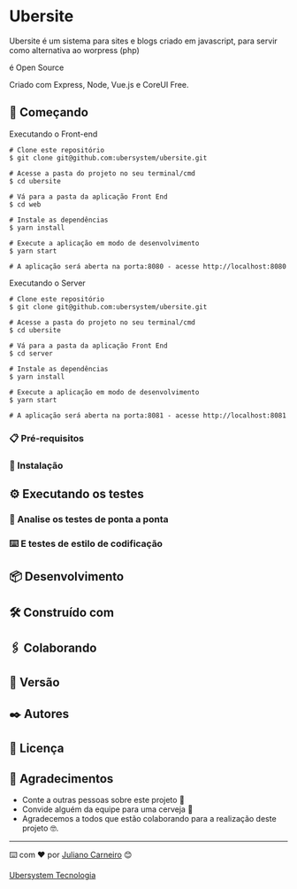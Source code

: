 # Ubersite

Ubersite é um sistema para sites e blogs criado em javascript, para servir como alternativa ao worpress (php)

é Open Source

Criado com Express, Node, Vue.js e CoreUI Free.

## 🚀 Começando

Executando o Front-end

```
# Clone este repositório
$ git clone git@github.com:ubersystem/ubersite.git

# Acesse a pasta do projeto no seu terminal/cmd
$ cd ubersite

# Vá para a pasta da aplicação Front End
$ cd web

# Instale as dependências
$ yarn install

# Execute a aplicação em modo de desenvolvimento
$ yarn start

# A aplicação será aberta na porta:8080 - acesse http://localhost:8080
```

Executando o Server

```
# Clone este repositório
$ git clone git@github.com:ubersystem/ubersite.git

# Acesse a pasta do projeto no seu terminal/cmd
$ cd ubersite

# Vá para a pasta da aplicação Front End
$ cd server

# Instale as dependências
$ yarn install

# Execute a aplicação em modo de desenvolvimento
$ yarn start

# A aplicação será aberta na porta:8081 - acesse http://localhost:8081
```

### 📋 Pré-requisitos


### 🔧 Instalação


## ⚙️ Executando os testes


### 🔩 Analise os testes de ponta a ponta


### ⌨️ E testes de estilo de codificação


## 📦 Desenvolvimento


## 🛠️ Construído com


## 🖇️ Colaborando


## 📌 Versão


## ✒️ Autores


## 📄 Licença


## 🎁 Agradecimentos

* Conte a outras pessoas sobre este projeto 📢
* Convide alguém da equipe para uma cerveja 🍺 
* Agradecemos a todos que estão colaborando para a realização deste projeto 🤓.


---
⌨️ com ❤️ por [Juliano Carneiro](https://github.com/julianocarneiro) 😊

[Ubersystem Tecnologia](http://www.ubersystem.com.br)